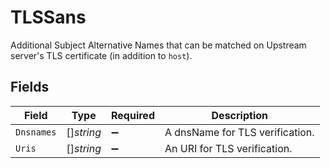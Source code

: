 # TLSSans

Additional Subject Alternative Names that can be matched on Upstream server's TLS certificate (in addition to `host`).


## Fields

| Field                           | Type                            | Required                        | Description                     |
| ------------------------------- | ------------------------------- | ------------------------------- | ------------------------------- |
| `Dnsnames`                      | []*string*                      | :heavy_minus_sign:              | A dnsName for TLS verification. |
| `Uris`                          | []*string*                      | :heavy_minus_sign:              | An URI for TLS verification.    |